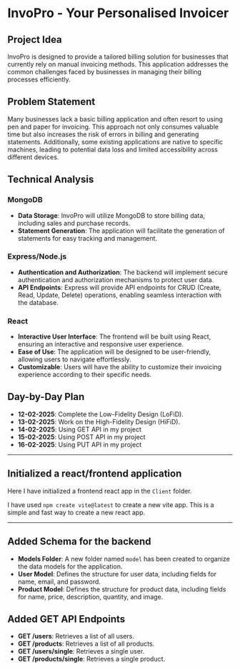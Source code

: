 # InvoPro - Your Personalised Invoicer

## Project Idea

InvoPro is designed to provide a tailored billing solution for businesses that currently rely on manual invoicing methods. This application addresses the common challenges faced by businesses in managing their billing processes efficiently.

## Problem Statement

Many businesses lack a basic billing application and often resort to using pen and paper for invoicing. This approach not only consumes valuable time but also increases the risk of errors in billing and generating statements. Additionally, some existing applications are native to specific machines, leading to potential data loss and limited accessibility across different devices.

## Technical Analysis

### MongoDB

- **Data Storage**: InvoPro will utilize MongoDB to store billing data, including sales and purchase records.
- **Statement Generation**: The application will facilitate the generation of statements for easy tracking and management.

### Express/Node.js

- **Authentication and Authorization**: The backend will implement secure authentication and authorization mechanisms to protect user data.
- **API Endpoints**: Express will provide API endpoints for CRUD (Create, Read, Update, Delete) operations, enabling seamless interaction with the database.

### React

- **Interactive User Interface**: The frontend will be built using React, ensuring an interactive and responsive user experience.
- **Ease of Use**: The application will be designed to be user-friendly, allowing users to navigate effortlessly.
- **Customizable**: Users will have the ability to customize their invoicing experience according to their specific needs.

## Day-by-Day Plan

- **12-02-2025**: Complete the Low-Fidelity Design (LoFiD).
- **13-02-2025**: Work on the High-Fidelity Design (HiFiD).
- **14-02-2025**: Using GET API in my project
- **15-02-2025**: Using POST API in my project
- **16-02-2025**: Using PUT API in my project

---

## Initialized a react/frontend application

Here I have initialized a frontend react app in the `Client` folder.

I have used `npm create vite@latest` to create a new vite app. This is a simple and fast way to create a new react app.

---

## Added Schema for the backend

- **Models Folder**: A new folder named `model` has been created to organize the data models for the application.
- **User Model**: Defines the structure for user data, including fields for name, email, and password.
- **Product Model**: Defines the structure for product data, including fields for name, price, description, quantity, and image.

## Added GET API Endpoints

- **GET /users**: Retrieves a list of all users.
- **GET /products**: Retrieves a list of all products.
- **GET /users/single**: Retrieves a single user.
- **GET /products/single**: Retrieves a single product.
